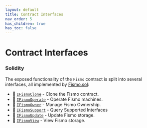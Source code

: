 ```yaml
---
layout: default
title: Contract Interfaces
nav_order: 5
has_children: true
has_toc: false
---
```

# Contract Interfaces
### Solidity

The exposed functionality of the `Fismo` contract is split into several interfaces, all implemented by [Fismo.sol](https://github.com/cliffhall/Fismo/blob/main/contracts/Fismo.sol): 
* 🔬 [`IFismoClone`](IFismoClone.md) - Clone the Fismo contract.
* 🔬 [`IFismoOperate`](IFismoOperate.md) - Operate Fismo machines.
* 🔬 [`IFismoOwner`](IFismoOwner.md) - Manage Fismo Ownership.
* 🔬 [`IFismoSupport`](IFismoSupport.md) - Query Supported Interfaces
* 🔬 [`IFismoUpdate`](IFismoUpdate.md) - Update Fismo storage.
* 🔬 [`IFismoView`](IFismoView.md) - View Fismo storage.